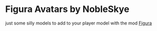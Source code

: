 # Figura Avatars by NobleSkye

just some silly models to add to your player model with the mod [Figura](https://modrinth.com/mod/figura)











<!-- 


      ___           ___                         ___     
     /  /\         /  /\          __           /  /\    
    /  /::\       /  /:/         |  |\        /  /::\   
   /__/:/\:\     /  /:/          |  |:|      /  /:/\:\  
  _\_ \:\ \:\   /  /::\____      |  |:|     /  /::\ \:\ 
 /__/\ \:\ \:\ /__/:/\:::::\     |__|:|__  /__/:/\:\ \:\
 \  \:\ \:\_\/ \__\/~|:|~~~~     /  /::::\ \  \:\ \:\_\/
  \  \:\_\:\      |  |:|        /  /:/~~~~  \  \:\ \:\  
   \  \:\/:/      |  |:|       /__/:/        \  \:\_\/  
    \  \::/       |__|:|       \__\/          \  \:\    
     \__\/         \__\|                       \__\/     -->
